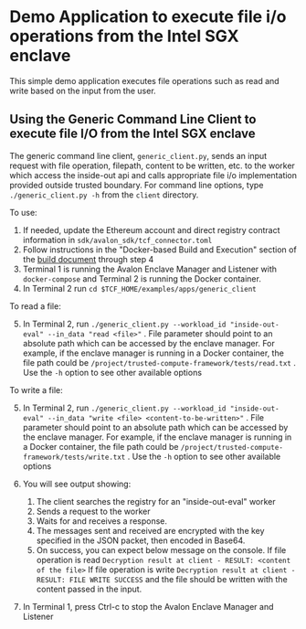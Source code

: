 # Demo Application to execute file i/o operations from the Intel SGX enclave

This simple demo application executes file operations such as read and write
based on the input from the user.

## Using the Generic Command Line Client to execute file I/O from the Intel SGX enclave

The generic command line client, `generic_client.py`, sends an input request
with file operation, filepath, content to be written, etc. to the worker
which access the inside-out api and calls appropriate file i/o
implementation provided outside trusted boundary.
For command line options, type `./generic_client.py -h` from the
`client` directory.

To use:

1.  If needed, update the Ethereum account and direct registry contract
    information in `sdk/avalon_sdk/tcf_connector.toml`
2.  Follow instructions in the "Docker-based Build and Execution" section of
    the [build document](../../../BUILD.md#dockerbuild) through step 4
3.  Terminal 1 is running the Avalon Enclave Manager and Listener with
    `docker-compose` and Terminal 2 is running the Docker container.
4.  In Terminal 2 run `cd $TCF_HOME/examples/apps/generic_client`

To read a file:

5.  In Terminal 2, run `./generic_client.py --workload_id "inside-out-eval" --in_data "read <file>"` .
    File parameter should point to an absolute path which can be accessed by
    the enclave manager.
    For example, if the enclave manager is running in a Docker container, the
    file path could be `/project/trusted-compute-framework/tests/read.txt` .
    Use the `-h` option to see other available options

To write a file:

5. In Terminal 2, run `./generic_client.py --workload_id "inside-out-eval" --in_data "write <file> <content-to-be-written>"` .
   File parameter should point to an absolute path which can be accessed by
   the enclave manager.
   For example, if the enclave manager is running in a Docker container, the
   file path could be `/project/trusted-compute-framework/tests/write.txt` .
   Use the `-h` option to see other available options

6.  You will see output showing:
    1. The client searches the registry for an "inside-out-eval" worker
    2. Sends a request to the worker
    3. Waits for and receives a response.
    4. The messages sent and received are encrypted with the key specified
       in the JSON packet, then encoded in Base64.
    5. On success, you can expect below message on the console.
       If file operation is read
       `Decryption result at client - RESULT: <content of the file>`
       If file operation is write
       `Decryption result at client - RESULT: FILE WRITE SUCCESS`
       and the file should be written with the content passed in the input.
7.  In Terminal 1, press Ctrl-c to stop the Avalon Enclave Manager and Listener
